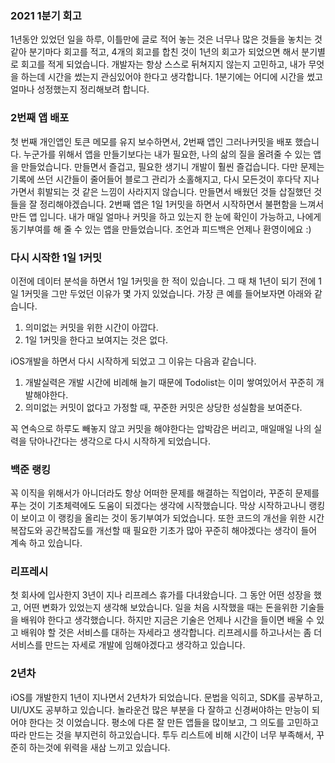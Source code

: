 ﻿### 2021 1분기 회고
1년동안 있었던 일을 하루, 이틀만에 글로 적어 놓는 것은 너무나 많은 것들을 놓치는 것 같아 분기마다 회고를 적고, 4개의 회고를 합친 것이 1년의 회고가 되었으면 해서 분기별로 회고를 적게 되었습니다. 개발자는 항상 스스로 뒤쳐지지 않는지 고민하고, 내가 무엇을 하는데 시간을 썼는지 관심있어야 한다고 생각합니다. 1분기에는 어디에 시간을 썼고 얼마나 성정했는지 정리해보려 합니다.

### 2번째 앱 배포
첫 번째 개인앱인 토큰 메모를 유지 보수하면서, 2번째 앱인 그러나커밋을 배포 했습니다. 누군가를 위해서 앱을 만들기보다는 내가 필요한, 나의 삶의 질을 올려줄 수 있는 앱을 만들었습니다. 만들면서 즐겁고, 필요한 생기니 개발이 훨씬 즐겁습니다. 다만 문제는 기록에 쓰던 시간들이 줄어들어 블로그 관리가 소홀해지고, 다시 모든것이 후다닥 지나가면서 휘발되는 것 같은 느낌이 사라지지 않습니다. 만들면서 배웠던 것들 삽질했던 것들을 잘 정리해야겠습니다. 2번째 앱은 1일 1커밋을 하면서 시작하면서 불편함을 느껴서 만든 앱 입니다. 내가 매일 얼마나 커밋을 하고 있는지 한 눈에 확인이 가능하고, 나에게 동기부여를 해 줄 수 있는 앱을 만들었습니다. 조언과 피드백은 언제나 환영이에요 :)

### 다시 시작한 1일 1커밋
이전에 데이터 분석을 하면서 1일 1커밋을 한 적이 있습니다. 그 때 채 1년이 되기 전에 1일 1커밋을 그만 두었던 이유가 몇 가지 있었습니다. 가장 큰 예를 들어보자면 아래와 같습니다.
1. 의미없는 커밋을 위한 시간이 아깝다.
2. 1일 1커밋을 한다고 보여지는 것은 없다.

iOS개발을 하면서 다시 시작하게 되었고 그 이유는 다음과 같습니다.
1. 개발실력은 개발 시간에 비례해 늘기 때문에 Todolist는 이미 쌓여있어서 꾸준히 개발해야한다.
2. 의미없는 커밋이 없다고 가정할 때, 꾸준한 커밋은 상당한 성실함을 보여준다.

꼭 연속으로 하루도 빼놓지 않고 커밋을 해야한다는 압박감은 버리고, 매일매일 나의 실력을 닦아나간다는 생각으로 다시 시작하게 되었습니다.

### 백준 랭킹
꼭 이직을 위해서가 아니더라도 항상 어떠한 문제를 해결하는 직업이라, 꾸준히 문제를 푸는 것이 기초체력에도 도움이 되겠다는 생각에 시작했습니다. 막상 시작하고나니 랭킹이 보이고 이 랭킹을 올리는 것이 동기부여가 되었습니다. 또한 코드의 개선을 위한 시간복잡도와 공간복잡도를 개선할 때 필요한 기초가 많아 꾸준히 해야겠다는 생각이 들어 계속 하고 있습니다.

### 리프레시
첫 회사에 입사한지 3년이 지나 리프레스 휴가를 다녀왔습니다. 그 동안 어떤 성장을 했고, 어떤 변화가 있었는지 생각해 보았습니다. 일을 처음 시작했을 때는 돈을위한 기술들을 배워야 한다고 생각했습니다. 하지만 지금은 기술은 언제나 시간을 들이면 배울 수 있고 배워야 할 것은 서비스를 대하는 자세라고 생각합니다. 리프레시를 하고나서는 좀 더 서비스를 만드는 자세로 개발에 임해야겠다고 생각하고 있습니다.

### 2년차
iOS를 개발한지 1년이 지나면서 2년차가 되었습니다. 문법을 익히고, SDK를 공부하고, UI/UX도 공부하고 있습니다. 놀라운건 많은 부분을 다 잘하고 신경써야하는 만능이 되어야 한다는 것 이었습니다. 평소에 다른 잘 만든 앱들을 많이보고, 그 의도를 고민하고 따라 만드는 것을 부지런히 하고있습니다. 투두 리스트에 비해 시간이 너무 부족해서, 꾸준히 하는것에 위력을 새삼 느끼고 있습니다.

